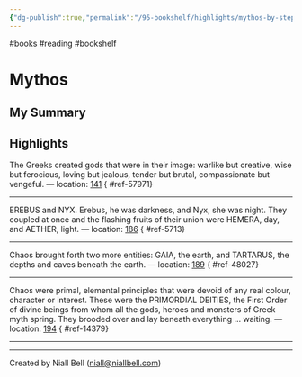 ```yaml
---
{"dg-publish":true,"permalink":"/95-bookshelf/highlights/mythos-by-stephen-fry/","hide":true,"noteIcon":"","created":"2024-10-30T13:24:18.000+00:00","updated":"2024-10-30T13:45:49.000+00:00"}
---
```


#books #reading #bookshelf

# Mythos
## My Summary


## Highlights

The Greeks created gods that were in their image: warlike but creative, wise but ferocious, loving but jealous, tender but brutal, compassionate but vengeful. — location: [141]()
{ #ref-57971}


---
EREBUS and NYX. Erebus, he was darkness, and Nyx, she was night. They coupled at once and the flashing fruits of their union were HEMERA, day, and AETHER, light. — location: [186]()
{ #ref-5713}


---
Chaos brought forth two more entities: GAIA, the earth, and TARTARUS, the depths and caves beneath the earth. — location: [189]()
{ #ref-48027}


---
Chaos were primal, elemental principles that were devoid of any real colour, character or interest. These were the PRIMORDIAL DEITIES, the First Order of divine beings from whom all the gods, heroes and monsters of Greek myth spring. They brooded over and lay beneath everything … waiting. — location: [194]()
{ #ref-14379}


---


---
Created by Niall Bell (niall@niallbell.com)
